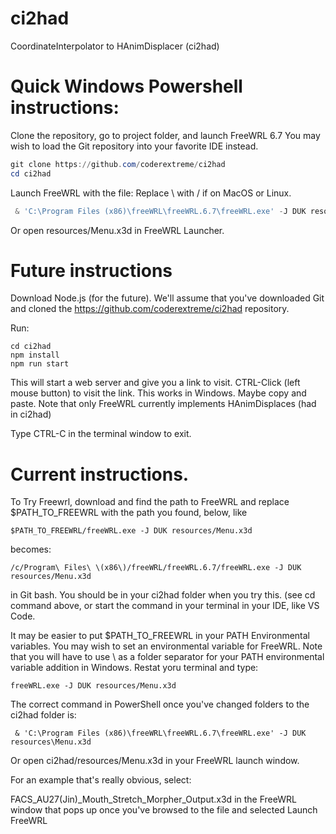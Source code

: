 # ci2had
CoordinateInterpolator to HAnimDisplacer (ci2had)

# Quick Windows Powershell instructions:

Clone the repository, go to project folder, and launch FreeWRL 6.7
You may wish to load the Git repository into your favorite IDE instead.

```powershell
git clone https://github.com/coderextreme/ci2had
cd ci2had
```

Launch FreeWRL with the file:  Replace \ with / if on MacOS or Linux.

```powershell
 & 'C:\Program Files (x86)\freeWRL\freeWRL.6.7\freeWRL.exe' -J DUK resources\Menu.x3d
```

Or open resources/Menu.x3d in FreeWRL Launcher.

# Future instructions

Download Node.js (for the future).  We'll assume that you've downloaded Git and cloned the https://github.com/coderextreme/ci2had repository.


Run:
```
cd ci2had
npm install
npm run start
```

This will start a web server and give you a link to visit.  CTRL-Click (left mouse button) to visit the link.  This works in Windows.  Maybe copy and paste.  Note that only FreeWRL currently implements HAnimDisplaces (had in ci2had)

Type CTRL-C in the terminal window to exit.


# Current instructions.

To Try Freewrl, download and find the path to FreeWRL and replace $PATH_TO_FREEWRL with the path you found, below, like
```
$PATH_TO_FREEWRL/freeWRL.exe -J DUK resources/Menu.x3d
```
becomes:
```
/c/Program\ Files\ \(x86\)/freeWRL/freeWRL.6.7/freeWRL.exe -J DUK resources/Menu.x3d
```
in Git bash.  You should be in your ci2had folder when you try this. (see cd command above, or start the command in your terminal in your IDE, like VS Code.

It may be easier to put $PATH_TO_FREEWRL in your PATH Environmental variables.
You may wish to set an environmental variable for FreeWRL.
Note that you will have to use \ as a folder separator for your PATH environmental variable addition in Windows.
Restat yoru terminal and type:
```
freeWRL.exe -J DUK resources/Menu.x3d
```
The correct command in PowerShell once you've changed folders to the ci2had folder is:
```
 & 'C:\Program Files (x86)\freeWRL\freeWRL.6.7\freeWRL.exe' -J DUK resources\Menu.x3d
 ```

Or open ci2had/resources/Menu.x3d in your FreeWRL launch window.

For an example that's really obvious, select:

FACS\_AU27(Jin)_Mouth_Stretch_Morpher_Output.x3d in the FreeWRL window that pops up once you've browsed to the file and selected Launch FreeWRL

